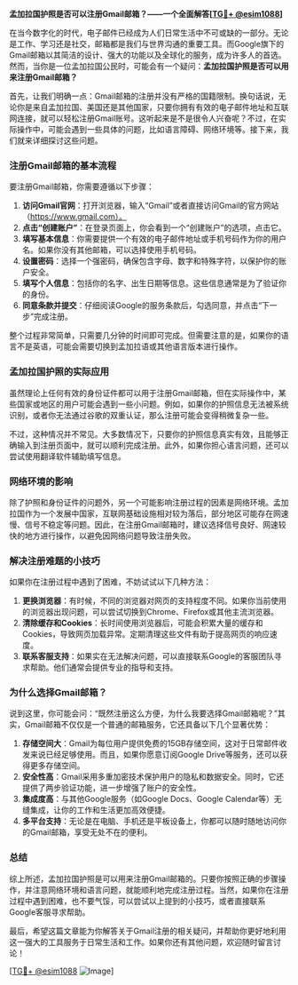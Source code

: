 **孟加拉国护照是否可以注册Gmail邮箱？——一个全面解答[[TG💪+ @esim1088](https://t.me/s/esim1088)]**

在当今数字化的时代，电子邮件已经成为人们日常生活中不可或缺的一部分。无论是工作、学习还是社交，邮箱都是我们与世界沟通的重要工具。而Google旗下的Gmail邮箱以其简洁的设计、强大的功能以及全球化的服务，成为许多人的首选。然而，当你是一位孟加拉国公民时，可能会有一个疑问：**孟加拉国护照是否可以用来注册Gmail邮箱？**

首先，让我们明确一点：Gmail邮箱的注册并没有严格的国籍限制。换句话说，无论你是来自孟加拉国、美国还是其他国家，只要你拥有有效的电子邮件地址和互联网连接，就可以轻松注册Gmail账号。这听起来是不是很令人兴奋呢？不过，在实际操作中，可能会遇到一些具体的问题，比如语言障碍、网络环境等。接下来，我们就来详细探讨这些问题。

### **注册Gmail邮箱的基本流程**

要注册Gmail邮箱，你需要遵循以下步骤：

1. **访问Gmail官网**：打开浏览器，输入“Gmail”或者直接访问Gmail的官方网站（https://www.gmail.com）。
2. **点击“创建账户”**：在登录页面上，你会看到一个“创建账户”的选项，点击它。
3. **填写基本信息**：你需要提供一个有效的电子邮件地址或手机号码作为你的用户名。如果你没有其他邮箱，可以选择使用手机号码。
4. **设置密码**：选择一个强密码，确保包含字母、数字和特殊字符，以保护你的账户安全。
5. **填写个人信息**：包括你的名字、出生日期等信息。这些信息通常是为了验证你的身份。
6. **同意条款并提交**：仔细阅读Google的服务条款后，勾选同意，并点击“下一步”完成注册。

整个过程非常简单，只需要几分钟的时间即可完成。但需要注意的是，如果你的语言不是英语，可能会需要切换到孟加拉语或其他语言版本进行操作。

### **孟加拉国护照的实际应用**

虽然理论上任何有效的身份证件都可以用于注册Gmail邮箱，但在实际操作中，某些国家或地区的用户可能会遇到一些小问题。例如，如果你的护照信息无法被系统识别，或者你无法通过谷歌的双重认证，那么注册可能会变得稍微复杂一些。

不过，这种情况并不常见。大多数情况下，只要你的护照信息真实有效，且能够正确输入到注册页面中，就可以顺利完成注册。此外，如果你担心语言问题，还可以尝试使用翻译软件辅助填写信息。

### **网络环境的影响**

除了护照和身份证件的问题外，另一个可能影响注册过程的因素是网络环境。孟加拉国作为一个发展中国家，互联网基础设施相对较为落后，部分地区可能存在网速慢、信号不稳定等问题。因此，在注册Gmail邮箱时，建议选择信号良好、网速较快的地方进行操作，以避免因网络问题导致注册失败。

### **解决注册难题的小技巧**

如果你在注册过程中遇到了困难，不妨试试以下几种方法：

1. **更换浏览器**：有时候，不同的浏览器对网页的支持程度不同。如果你当前使用的浏览器出现问题，可以尝试切换到Chrome、Firefox或其他主流浏览器。
2. **清除缓存和Cookies**：长时间使用浏览器后，可能会积累大量的缓存和Cookies，导致网页加载异常。定期清理这些文件有助于提高网页的响应速度。
3. **联系客服支持**：如果实在无法解决问题，可以直接联系Google的客服团队寻求帮助。他们通常会提供专业的指导和支持。

### **为什么选择Gmail邮箱？**

说到这里，你可能会问：“既然注册这么方便，为什么我要选择Gmail邮箱呢？”其实，Gmail邮箱不仅仅是一个普通的邮箱服务，它还具备以下几个显著优势：

1. **存储空间大**：Gmail为每位用户提供免费的15GB存储空间，这对于日常邮件收发来说已经足够使用。而且，如果你愿意订阅Google Drive等服务，还可以获得更多存储空间。
2. **安全性高**：Gmail采用多重加密技术保护用户的隐私和数据安全。同时，它还提供了两步验证功能，进一步增强了账户的安全性。
3. **集成度高**：与其他Google服务（如Google Docs、Google Calendar等）无缝集成，让你的工作和生活更加高效便捷。
4. **多平台支持**：无论是在电脑、手机还是平板设备上，你都可以随时随地访问你的Gmail邮箱，享受无处不在的便利。

### **总结**

综上所述，孟加拉国护照是可以用来注册Gmail邮箱的。只要你按照正确的步骤操作，并注意网络环境和语言问题，就能顺利地完成注册过程。当然，如果你在注册过程中遇到困难，也不要气馁，可以尝试以上提到的小技巧，或者直接联系Google客服寻求帮助。

最后，希望这篇文章能为你解答关于Gmail注册的相关疑问，并帮助你更好地利用这一强大的工具服务于日常生活和工作。如果你还有其他问题，欢迎随时留言讨论！

[[TG💪+ @esim1088](https://t.me/s/esim1088) ![Image](https://i.postimg.cc/4NQfJmqS/Snipaste-2025-05-13-00-14-12.png)]